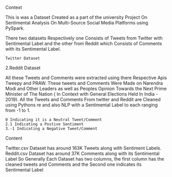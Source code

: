 Context

This is was a Dataset Created as a part of the university Project On Sentimental Analysis On Multi-Source Social Media Platforms using PySpark.

There two datasets Respectively one Consists of Tweets from Twitter with Sentimental Label and the other from Reddit which Consists of Comments with its Sentimental Label.

    Twitter Dataset

2.Reddit Dataset

All these Tweets and Comments were extracted using there Respective Apis Tweepy and PRAW.
These tweets and Comments Were Made on Narendra Modi and Other Leaders as well as Peoples Opinion Towards the Next Prime Minister of The Nation ( In Context with General Elections Held In India - 2019).
All the Tweets and Comments From twitter and Reddit are Cleaned using Pythons re and also NLP with a Sentimental Label to each ranging from -1 to 1.

    0 Indicating it is a Neutral Tweet/Comment
    2.1 Indicating a Postive Sentiment
    3.-1 Indicating a Negative Tweet/Comment

Content

Twitter.csv Dataset has around 163K Tweets along with Sentiment Labels.
Reddit.csv Dataset has around 37K Comments along with its Sentimental Label
So Generally Each Dataset has two columns, the first column has the cleaned tweets and Comments and the Second one indicates its Sentimental Label 
